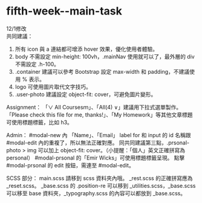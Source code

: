 # fifth-week--main-task

12/1修改<br>
共同建議：<br>
<ol>
  <li>所有 icon 與 a 連結都可增添 hover 效果，優化使用者體驗。</li>
  <li>body 不需設定 min-height: 100vh，.mainNav 使用就可以了，最外層的 div 不需設定 .h-100。</li>
  <li>.container 建議可以參考 Bootstrap 設定 max-width 和 padding，不建議使用 % 表示。</li>
  <li>logo 可使用圖片取代文字技巧。</li>
  <li>.user-photo 建議設定 object-fit: cover，可避免圖片變形。</li>
</ol>

Assignment：
「∨ All Coursesｍ」、「All(4) ∨」建議用下拉式選單製作。
「Please check this file for me, thanks!」、「My Homework」等其他文章標題可使用標題標籤，比如 h3。

Admin：
#modal-new 內 「Name」、「Email」 label for 和 input 的 id 名稱跟 #modal-edit 內的重複了，所以無法正確對應。
同共同建議第三點，.prsonal-photo > img 可以加上 object-fit: cover。（小提醒：「個人」英文正確拼寫為 personal）
#modal-prsonal 的「Emir Wicks」可使用標題標籤呈現。
點擊 #modal-prsonal 的 edit 按鈕，需連至 #modal-edit。

SCSS 部分：
main.scss 請移到 scss 資料夾內哦。
_rest.scss 的正確拼寫應為 _reset.scss。
_base.scss 的 .position-re 可以移到 _utilities.scss，_base.scss 可以移至 base 資料夾，_typography.scss 的內容可以都放到 _base.scss。
